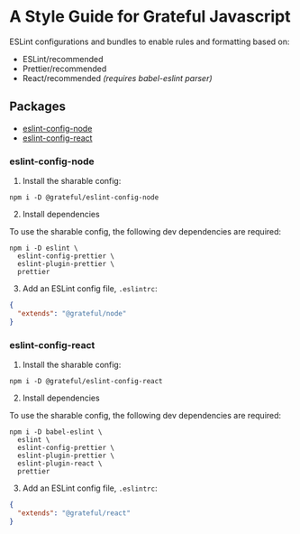 # A Style Guide for Grateful Javascript

ESLint configurations and bundles to enable rules and formatting based on:

* ESLint/recommended
* Prettier/recommended
* React/recommended _(requires babel-eslint parser)_


## Packages

* [eslint-config-node](#eslint-config-node)
* [eslint-config-react](#eslint-config-react)


### eslint-config-node

1. Install the sharable config:

  ```
  npm i -D @grateful/eslint-config-node
  ```

2. Install dependencies

  To use the sharable config, the following dev dependencies are required:

  ```
  npm i -D eslint \
    eslint-config-prettier \
    eslint-plugin-prettier \
    prettier
  ```

3. Add an ESLint config file, `.eslintrc`:

  ```json
  {
    "extends": "@grateful/node"
  }
  ```



### eslint-config-react

1. Install the sharable config:

  ```
  npm i -D @grateful/eslint-config-react
  ```

2. Install dependencies

  To use the sharable config, the following dev dependencies are required:

  ```
  npm i -D babel-eslint \
    eslint \
    eslint-config-prettier \
    eslint-plugin-prettier \
    eslint-plugin-react \
    prettier
  ```

3. Add an ESLint config file, `.eslintrc`:

  ```json
  {
    "extends": "@grateful/react"
  }
  ```
